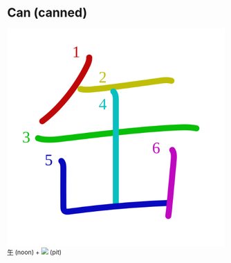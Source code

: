 # Can (canned)
![缶](../kanji-colorize/7f36.svg)
[午](午.md) (noon) + ![](https://www.kanjidamage.com/assets/radsmall/pit-a778a1d9c67824c3999a6c804f118680dfa6be766f3f5a28fa5cef3355516dcc.jpg) (pit)